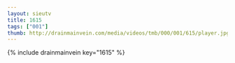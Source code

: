 ```yaml
--- 
layout: sieutv
title: 1615
tags: ["001"]
thumb: http://drainmainvein.com/media/videos/tmb/000/001/615/player.jpg
---
```

{% include drainmainvein key="1615" %} 
